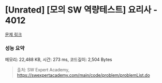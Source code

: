 # [Unrated] [모의 SW 역량테스트] 요리사 - 4012 

[문제 링크](https://swexpertacademy.com/main/code/problem/problemDetail.do?contestProbId=AWIeUtVakTMDFAVH) 

### 성능 요약

메모리: 22,488 KB, 시간: 273 ms, 코드길이: 2,504 Bytes



> 출처: SW Expert Academy, https://swexpertacademy.com/main/code/problem/problemList.do